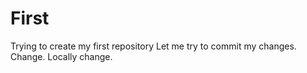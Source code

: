 # First

Trying to create my first repository
Let me try to commit my changes.
Change.
Locally change.

